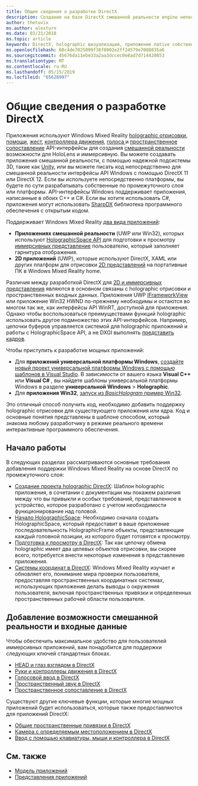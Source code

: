 ```yaml
---
title: Общие сведения о разработке DirectX
description: Создание на базе DirectX смешанной реальности engine непосредственно с помощью API-интерфейсов смешанной реальностью Windows.
author: thetuvix
ms.author: alexturn
ms.date: 03/21/2018
ms.topic: article
keywords: DirectX, holographic визуализации, приложение native собственных приложений, WinRT, WinRT, интерфейсы API, пользовательской подсистемы платформы по промежуточного слоя
ms.openlocfilehash: 60c4de7025099f38f0902e2ff24579e7088835a6
ms.sourcegitcommit: 45676da11ebe33a2aa3dccec0e8ad7d714420853
ms.translationtype: MT
ms.contentlocale: ru-RU
ms.lasthandoff: 05/15/2019
ms.locfileid: "65628997"
---
```

# <a name="directx-development-overview"></a>Общие сведения о разработке DirectX

Приложения используют Windows Mixed Reality [holographic отрисовки](rendering.md), [помощи](gaze.md), [жест](gestures.md), [контроллера движения](motion-controllers.md), [голоса ](voice-input.md) и [пространственное сопоставление](spatial-mapping.md) API-интерфейсы для создания [смешанной реальности](mixed-reality.md) возможности для HoloLens и иммерсивную. Вы можете создавать приложения смешанной реальности, с помощью надежной подсистемы 3D, такие как [Unity](unity-development-overview.md), или вы можете писать код непосредственно для смешанной реальности интерфейсы API Windows с помощью DirectX 11 или DirectX 12. Если вы используете непосредственно платформы, вы будете по сути разрабатывать собственные по промежуточного слоя или платформы. API-интерфейсы Windows поддерживает приложения, написанные в обоих C++ и C#. Если вы хотите использовать C#, приложения могут использовать [SharpDX](http://sharpdx.org/) библиотека программного обеспечения с открытым кодом.

Поддерживает Windows Mixed Reality [два вида приложений](app-views.md):
* **Приложениях смешанной реальности** (UWP или Win32), которых используют [HolographicSpace API](getting-a-holographicspace.md) для подготовки к просмотру [иммерсивных представление](app-views.md) пользователю, который заполняет гарнитура отображения.
* **2D приложений** (UWP), которые используют DirectX, XAML или других платформ для отрисовки [2D представлений](app-views.md#2d-views) на портативные ПК в Windows Mixed Reality home.

Различия между разработкой DirectX для [2D и иммерсивных представления](app-views.md) являются в основном связаны с holographic отрисовки и пространственных входных данных. Приложения UWP [IFrameworkView](https://msdn.microsoft.com/library/windows/apps/windows.applicationmodel.core.iframeworkview.aspx) или приложение Win32 HWND по-прежнему необходимы и остаются во многом так же, как интерфейсы API WinRT, доступной для приложения. Однако чтобы воспользоваться преимуществами функций holographic использовать другое подмножество этих API-интерфейсов. Например, цепочки буферов управляется системой для holographic приложений и работы с HolographicSpace API, а не DXGI выполнять [представить кадров](rendering-in-directx.md).

Чтобы приступить к разработке мощных приложений:
* Для **приложений универсальной платформы Windows**, [создайте новый проект универсальной платформы Windows с помощью шаблонов в Visual Studio](creating-a-holographic-directx-project.md). В зависимости от вашего языка **Visual C++**  или **Visual C#** , вы найдете шаблоны универсальной платформы Windows в разделе **универсальной Windows**  >   **Holographic**.
* Для **приложения Win32**, [запуск из *BasicHologram* пример Win32](creating-a-holographic-directx-project.md#creating-a-win32-project).

Это отличный способ получить код, необходимо добавить поддержку holographic отрисовки для существующего приложения или ядра. Код и основные понятия представлены в шаблоне способом, который знакома любому разработчику в режиме реального времени интерактивные программного обеспечения.

## <a name="getting-started"></a>Начало работы

В следующих разделах рассматриваются основные требования добавления поддержки Windows Mixed Reality на основе DirectX по промежуточного слоя:
* [Создание проекта holographic DirectX](creating-a-holographic-directx-project.md): Шаблон holographic приложения, в сочетании с документации мы покажем различия между что вы привыкли и особых требований, представленное в устройство, которое разработано с учетом необходимости функционирование над головой.
* [Начало HolographicSpace](getting-a-holographicspace.md): Необходимо сначала создать HolographicSpace, который предоставит в ваше приложение последовательность HolographicFrame объекты, представляющие каждый головной позиции, из которого будет готовятся к просмотру.
* [Подготовка к просмотру в DirectX](rendering-in-directx.md): Так как цепочку обмена holographic имеет два целевых объектов отрисовки, вы скорее всего, потребуется внести некоторые изменения в представление приложения.
* [Системы координат в DirectX](coordinate-systems-in-directx.md): Windows Mixed Reality изучает и обновляет его, понимание мира проверки пользователя, предоставляя пространственных координатных системах, использующих приложения делать выводы о окружения пользователя, включая пространственных привязки и определенных пространственных рабочей области пользователя.

## <a name="adding-mixed-reality-capabilities-and-inputs"></a>Добавление возможности смешанной реальности и входные данные

Чтобы обеспечить максимальное удобство для пользователей иммерсивных приложений, вам понадобится для поддержки следующих ключей стандартных блоках.
* [HEAD и глаз взглядом в DirectX](gaze-in-directx.md)
* [Руки и контроллеры движения в DirectX](hands-and-motion-controllers-in-directx.md)
* [Голосовой ввод в DirectX](voice-input-in-directx.md)
* [Пространственный звук в DirectX](spatial-sound-in-directx.md)
* [Пространственное сопоставление в DirectX](spatial-mapping-in-directx.md)

Существуют другие ключевые функции, которые многие мощных приложений будет использоваться, которые также предоставляются для приложений DirectX:
* [Общие пространственные привязки в DirectX](shared-spatial-anchors-in-directx.md)
* [Камера с определяемым местоположением в DirectX](locatable-camera-in-directx.md)
* [Ввод с помощью клавиатуры, мыши и контроллера в DirectX](keyboard,-mouse,-and-controller-input-in-directx.md)

## <a name="see-also"></a>См. также
* [Модель приложений](app-model.md)
* [Представления приложений](app-views.md)
